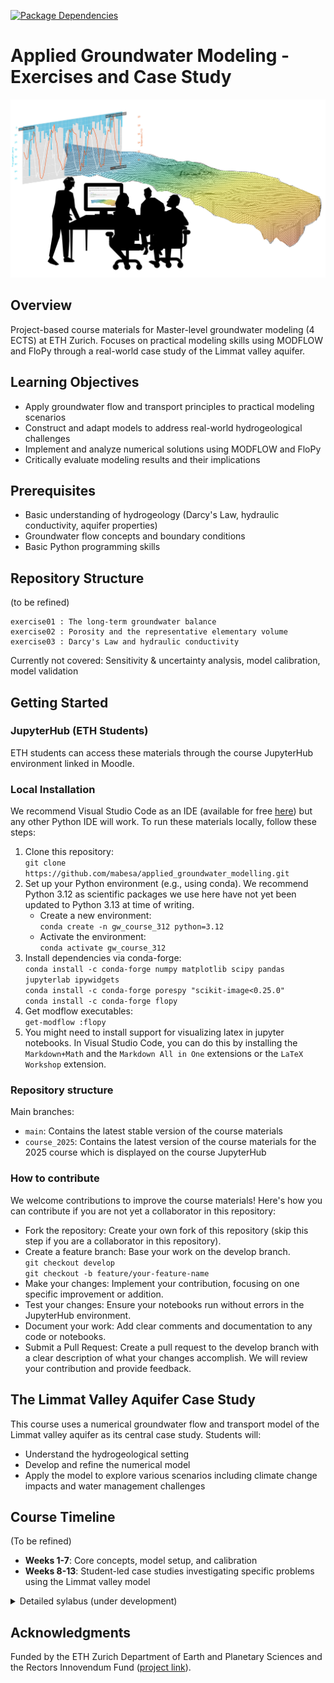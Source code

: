 [![Package Dependencies](https://github.com/mabesa/applied_groundwater_modelling/actions/workflows/check-dependencies.yml/badge.svg)](https://github.com/mabesa/applied_groundwater_modelling/actions/workflows/check-dependencies.yml) 

# Applied Groundwater Modeling - Exercises and Case Study

![Groundwater Model Visualization](static/Groundwater_course.jpg)

## Overview
Project-based course materials for Master-level groundwater modeling (4 ECTS) at ETH Zurich. Focuses on practical modeling skills using MODFLOW and FloPy through a real-world case study of the Limmat valley aquifer.

## Learning Objectives
- Apply groundwater flow and transport principles to practical modeling scenarios
- Construct and adapt models to address real-world hydrogeological challenges
- Implement and analyze numerical solutions using MODFLOW and FloPy
- Critically evaluate modeling results and their implications

## Prerequisites
- Basic understanding of hydrogeology (Darcy's Law, hydraulic conductivity, aquifer properties)
- Groundwater flow concepts and boundary conditions
- Basic Python programming skills

## Repository Structure
(to be refined)
```
exercise01 : The long-term groundwater balance
exercise02 : Porosity and the representative elementary volume
exercise03 : Darcy's Law and hydraulic conductivity
```

Currently not covered: Sensitivity & uncertainty analysis, model calibration, model validation


## Getting Started
### JupyterHub (ETH Students)
ETH students can access these materials through the course JupyterHub environment linked in Moodle.

### Local Installation
We recommend Visual Studio Code as an IDE (available for free [here](https://code.visualstudio.com/)) but any other Python IDE will work.
To run these materials locally, follow these steps:
1. Clone this repository:  
   `git clone https://github.com/mabesa/applied_groundwater_modelling.git`
2. Set up your Python environment (e.g., using conda). We recommend Python 3.12 as scientific packages we use here have not yet been updated to Python 3.13 at time of writing.
    - Create a new environment:  
      `conda create -n gw_course_312 python=3.12`
    - Activate the environment:  
      `conda activate gw_course_312`
3. Install dependencies via conda-forge:  
   `conda install -c conda-forge numpy matplotlib scipy pandas jupyterlab ipywidgets`  
   `conda install -c conda-forge porespy "scikit-image<0.25.0"`  
   `conda install -c conda-forge flopy`  
4. Get modflow executables:  
   `get-modflow :flopy`  
5. You might need to install support for visualizing latex in jupyter notebooks. In Visual Studio Code, you can do this by installing the `Markdown+Math` and the `Markdown All in One` extensions or the `LaTeX Workshop` extension.

### Repository structure
Main branches: 
- `main`: Contains the latest stable version of the course materials
- `course_2025`: Contains the latest version of the course materials for the 2025 course which is displayed on the course JupyterHub

### How to contribute
We welcome contributions to improve the course materials! Here's how you can contribute if you are not yet a collaborator in this repository:

- Fork the repository: Create your own fork of this repository (skip this step if you are a collaborator in this repository).
- Create a feature branch: Base your work on the develop branch.  
   `git checkout develop`  
   `git checkout -b feature/your-feature-name`  
- Make your changes: Implement your contribution, focusing on one specific improvement or addition.
- Test your changes: Ensure your notebooks run without errors in the JupyterHub environment.
- Document your work: Add clear comments and documentation to any code or notebooks.
- Submit a Pull Request: Create a pull request to the develop branch with a clear description of what your changes accomplish. We will review your contribution and provide feedback.

## The Limmat Valley Aquifer Case Study
This course uses a numerical groundwater flow and transport model of the Limmat valley aquifer as its central case study. Students will:
- Understand the hydrogeological setting
- Develop and refine the numerical model
- Apply the model to explore various scenarios including climate change impacts and water management challenges

## Course Timeline
(To be refined)
- **Weeks 1-7**: Core concepts, model setup, and calibration
- **Weeks 8-13**: Student-led case studies investigating specific problems using the Limmat valley model

<details>
<summary>Detailed sylabus (under development)</summary>
The course stretches over 13 weeks with 4 lectures per week. For each lecture we expect 25-30 hours of work for the student. You will have a mid-term exam in week 7 and a final exam in week 13. The course is structured as follows:

- Lesson 1: Introduction to the course, group formation, and project assignment
- Lesson 2: Introduction to Groundwater Flow Modeling
- Lesson 2: Numerical Methods for Groundwater Flow Modeling
- Lesson 3: Introduction to Groundwater Transport Modeling
- Lesson 4: Numerical Methods for Groundwater Transport Modeling
- Lesson 5: Calibration and Validation of Groundwater Models
- Mid-term exam
- Lesson 6: Uncertainty Analysis in Groundwater Modeling
- Lesson 7: Groundwater Modeling in Practice
- Project work
- Project work
- Project work
- Project presentation & discussion
- Project work
- Final exam
</details>

## Acknowledgments
Funded by the ETH Zurich Department of Earth and Planetary Sciences and the Rectors Innovendum Fund ([project link](https://ww2.lehrbetrieb.ethz.ch/id-workflows/faces/instances/Innovedum/ProzessInnovedum$1/195511738774A87D/innovedumPublic.Details/Details.xhtml)).

